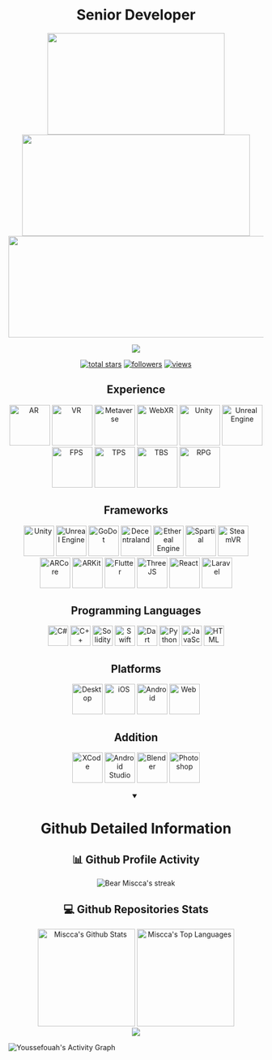 <h1 align="center">Senior Developer</h1>

<p align="center">
  <img width="350" height="200" src="https://github.com/UnityDev2104627/UnityDev2104627/assets/141311802/47122317-26c7-45b9-9e51-61a0dfe084f1" />
  <img width="450" height="200" src="https://github.com/UnityDev2104627/UnityDev2104627/assets/141311802/f1e338b7-f047-4762-a68b-f1529573b228" />
  <img width="800" height="200" src="https://github.com/UnityDev2104627/UnityDev2104627/assets/141311802/f9cbe583-ca01-4c04-bf67-8e76fd85eb0a" />
</p>

<p align="center">
  <img src="https://readme-typing-svg.herokuapp.com/?lines=Unity%20and%20Unreal%20Engine%20Developer;8+%2B%20years%20of%20working%20experience;Being%20passionate%20and%20creative&center=true&width=500&height=45">
</p>

<p align="center">
  <a href="https://github.com/Youssefouah?tab=repositories&sort=stargazers">
    <img alt="total stars" title="Total stars on GitHub" src="https://custom-icon-badges.demolab.com/github/stars/Youssefouah?color=55960c&style=for-the-badge&labelColor=488207&logo=star"/></a>
  <a href="https://github.com/Youssefouah?tab=followers">
    <img alt="followers" title="Follow me on Github" src="https://custom-icon-badges.demolab.com/github/followers/Youssefouah?color=236ad3&labelColor=1155ba&style=for-the-badge&logo=person-add&label=Follow&logoColor=white"/></a>
  <a href="https://github.com/Youssefouah/Simple-View-Counter">
    <img alt="views" title="GitHub profile views" src="https://komarev.com/ghpvc/?username=Youssefouah&style=for-the-badge&color=blueviolet"/></a>
</p>

<h2 align="center">Experience</h3>
<p align="center">

  <img height="80" src="https://github.com/UnityDev2104627/UnityDev2104627/assets/141311802/e4d8cb27-4fb4-4003-bccf-4459ea93c30d" alt="AR" />
  <img height="80" src="https://github.com/UnityDev2104627/UnityDev2104627/assets/141311802/f2447e21-e5d5-4309-bf2d-8168e384d69e" alt="VR" />
  <img height="80" src="https://github.com/UnityDev2104627/UnityDev2104627/assets/141311802/104cc1c7-7989-4bbb-8474-9988ec3fdc08" alt="Metaverse" />
  <img height="80" src="https://github.com/UnityDev2104627/UnityDev2104627/assets/141311802/5b29d112-80c2-42ad-9cee-23b7be80628e" alt="WebXR" />

  <img height="80" src="https://github.com/UnityDev2104627/UnityDev2104627/assets/141311802/3e5019ff-ad2a-4587-8cda-102fb105b424" alt="Unity" />
  <img height="80" src="https://github.com/UnityDev2104627/UnityDev2104627/assets/141311802/b0fad931-b303-4297-a506-2532e9933730" alt="Unreal Engine" />

  <img height="80" src="https://github.com/UnityDev2104627/UnityDev2104627/assets/141311802/15ee45e9-e904-45c4-afef-6e56ec0d1aff" alt="FPS" />
  <img height="80" src="https://github.com/UnityDev2104627/UnityDev2104627/assets/141311802/3f6b16c2-ea8c-4369-8edf-6bd3864abcae" alt="TPS" />
  <img height="80" src="https://github.com/UnityDev2104627/UnityDev2104627/assets/141311802/b14424be-c7c5-4f61-97ea-57ac37ce1f61" alt="TBS" />
  <img height="80" src="https://github.com/UnityDev2104627/UnityDev2104627/assets/141311802/2c98a205-a4c6-43ad-9068-b350d4938b91" alt="RPG" />
  
</p>

<h2 align="center">Frameworks</h2>
<p align="center">
  <img height="60" src="https://github.com/UnityDev2104627/UnityDev2104627/assets/141311802/3e5019ff-ad2a-4587-8cda-102fb105b424" alt="Unity" />
  <img height="60" src="https://github.com/UnityDev2104627/UnityDev2104627/assets/141311802/b0fad931-b303-4297-a506-2532e9933730" alt="Unreal Engine" />
  <img height="60" src="https://github.com/UnityDev2104627/UnityDev2104627/assets/141311802/c3725418-a99e-4d98-b3b3-76f402634ab1" alt="GoDot" />
  <img height="60" src="https://github.com/UnityDev2104627/UnityDev2104627/assets/141311802/97179222-4c1c-4137-9175-6781df2d5c4a" alt="Decentraland" />
  <img height="60" src="https://github.com/UnityDev2104627/UnityDev2104627/assets/141311802/e1c42f27-5990-4286-abb5-134c66eb9695" alt="Ethereal Engine" />
  <img height="60" src="https://github.com/UnityDev2104627/UnityDev2104627/assets/141311802/1fe4aaeb-527c-4b28-a15e-4d1c5e97482c" alt="Spartial" />
  <img height="60" src="https://github.com/UnityDev2104627/UnityDev2104627/assets/141311802/8511f0e8-629a-49ad-91c6-e251cc39740e" alt="SteamVR" />
  <img height="60" src="https://github.com/UnityDev2104627/UnityDev2104627/assets/141311802/dd75d94f-ba3e-4958-a67a-958fd6b55c94" alt="ARCore" />
  <img height="60" src="https://github.com/UnityDev2104627/UnityDev2104627/assets/141311802/afdc1350-1676-49cb-888c-59e48756a151" alt="ARKit" />
  <img height="60" src="https://github.com/UnityDev2104627/UnityDev2104627/assets/141311802/4f9230fe-e5fe-4b59-a31f-7d35579397d7" alt="Flutter" />
  <img height="60" src="https://github.com/UnityDev2104627/UnityDev2104627/assets/141311802/77f311d1-980c-4e05-bef0-c5bc837cc89c" alt="ThreeJS" />
  <img height="60" src="https://camo.githubusercontent.com/518977ed5e52020624daf41cf644046368af610f19a7b1220dd1d58377d08288/68747470733a2f2f70726f66696c696e61746f722e7269736861762e6465762f736b696c6c732d6173736574732f72656163742d6f726967696e616c2d776f72646d61726b2e737667" alt="React" />
  <img height="60" src="https://camo.githubusercontent.com/59a85b448aad371c42861b800fd8d1442f1a454404c4c0def396af80b9e14313/68747470733a2f2f70726f66696c696e61746f722e7269736861762e6465762f736b696c6c732d6173736574732f6c61726176656c2d706c61696e2d776f72646d61726b2e737667" alt="Laravel" />
</p>

<h2 align="center">Programming Languages</h2>
<p align="center">

  <img height="40" src="https://camo.githubusercontent.com/1513e94cd7b84f2536d7ba959d5e2c28cd951d1a015ff39571e503dfc9f45751/68747470733a2f2f70726f66696c696e61746f722e7269736861762e6465762f736b696c6c732d6173736574732f6373686172702d6f726967696e616c2e737667" alt ="C#" />
  
  <img height="40" src="https://camo.githubusercontent.com/716c20f454fef17485712c6bfda0f6343ac75983a673228c59aa3bf4076c9f99/68747470733a2f2f70726f66696c696e61746f722e7269736861762e6465762f736b696c6c732d6173736574732f63706c7573706c75732d6f726967696e616c2e737667" alt="C++" />

  <img height="40" src="https://github.com/UnityDev2104627/UnityDev2104627/assets/141311802/6e53996e-8405-40df-9066-51838959e6ef" alt="Solidity" />

  <img height="40" src="https://github.com/UnityDev2104627/UnityDev2104627/assets/141311802/7bcd383f-f8ca-4854-99e1-014ca3a6bd44" alt="Swift" />

  <img height="40" src="https://github.com/UnityDev2104627/UnityDev2104627/assets/141311802/b39579cb-b336-45a1-9997-742aeeb198dc" alt="Dart" />

  <img height="40" src="https://camo.githubusercontent.com/d10e5aa8ba67f1eb109da4e98cd75adfa42df2e6019f8222cfa14c0088ac674d/68747470733a2f2f70726f66696c696e61746f722e7269736861762e6465762f736b696c6c732d6173736574732f707974686f6e2d6f726967696e616c2e737667" alt="Python" />
  
  <img height="40" src="https://camo.githubusercontent.com/7a2b6137fa6818b1c85f86347a6b4a75ee52681d4a190c506df972e3c5459980/68747470733a2f2f70726f66696c696e61746f722e7269736861762e6465762f736b696c6c732d6173736574732f6a6176617363726970742d6f726967696e616c2e737667" alt="JavaScript" />

  <img height="40" src="https://camo.githubusercontent.com/bfa71fe5e1eb3ca57a7e4ef9c6b2ca21414c4fdab27ac6861e211e7cfe8f7d9f/68747470733a2f2f70726f66696c696e61746f722e7269736861762e6465762f736b696c6c732d6173736574732f68746d6c352d6f726967696e616c2d776f72646d61726b2e737667" alt="HTML" />

<h2 align="center">Platforms</h2>
<p align="center">
  <img height="60" src="https://github.com/UnityDev2104627/UnityDev2104627/assets/141311802/d2043b70-24f6-47f8-99e2-48c0d1222ae1" alt="Desktop" />
  <img height="60" src="https://github.com/UnityDev2104627/UnityDev2104627/assets/141311802/0c9e26e3-469c-4569-a1b6-920a57e3ef90" alt="iOS" />
  <img height="60" src="https://github.com/UnityDev2104627/UnityDev2104627/assets/141311802/40ef4cd9-c69c-4988-963e-f0e8d18dc209" alt="Android" />
  <img height="60" src="https://github.com/UnityDev2104627/UnityDev2104627/assets/141311802/dac5440c-cd36-4dae-81b6-8c38bf5ae18d" alt="Web" />
</p>

<h2 align="center">Addition</h2>
<p align="center">
  <img height="60" src="https://github.com/UnityDev2104627/UnityDev2104627/assets/141311802/2dd7ab2c-b710-4ce0-adc2-74f6661448e6" alt="XCode" />
  <img height="60" src="https://github.com/UnityDev2104627/UnityDev2104627/assets/141311802/48ad7e13-cef0-4562-9dbc-6dedf7d4d72f" alt="Android Studio" />
  <img height="60" src="https://github.com/UnityDev2104627/UnityDev2104627/assets/141311802/e2e5e259-7541-41cf-a682-85e9536cc652" alt="Blender" />
  <img height="60" src="https://github.com/UnityDev2104627/UnityDev2104627/assets/141311802/0d15bb41-5540-4611-9f19-08074805dad8" alt="Photoshop" />
</p>

<details open> 
  <summary align="center"><h1>Github Detailed Information</h1></summary>
  <h2 align="center">📊 Github Profile Activity</h2>

  <p align="center">
    <img title="🔥 Get streak stats for your profile at git.io/streak-stats" alt="Bear Miscca's streak" src="https://streak-stats.demolab.com/?user=UnityDev2104627&theme=monokai-metallian&hide_border=true"/>
  </p>

  <h2 align="center">💻 Github Repositories Stats</h3>

  <p align="center">
    <img alt="Miscca's Github Stats" src="https://denvercoder1-github-readme-stats.vercel.app/api/?username=UnityDev2104627&show_icons=true&include_all_commits=true&count_private=true&theme=react&hide_border=true&bg_color=1F222E&title_color=F85D7F&icon_color=F8D866" height="192px"/>
    <img alt="Miscca's Top Languages" src="https://denvercoder1-github-readme-stats.vercel.app/api/top-langs/?username=UnityDev2104627&langs_count=8&layout=compact&theme=react&hide_border=true&bg_color=1F222E&title_color=F85D7F&icon_color=F8D866&hide=Jupyter%20Notebook,Roff" height="192px"/>
  <br/>
      
  <img src="https://github-profile-trophy.vercel.app/?username=IceDev528&column=8"/>
  
  <img alt="Youssefouah's Activity Graph" src="https://github-readme-activity-graph.vercel.app/graph/?username=UnityDev2104627&bg_color=1F222E&color=F8D866&line=F85D7F&point=FFFFFF&hide_border=true" /></a>
  </p>

</details>
